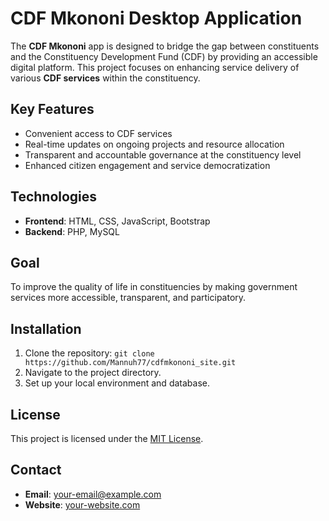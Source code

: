 # CDF Mkononi Desktop Application

The **CDF Mkononi** app is designed to bridge the gap between constituents and the Constituency Development Fund (CDF) by providing an accessible digital platform. This project focuses on enhancing service delivery of various **CDF services** within the constituency.

## Key Features
- Convenient access to CDF services
- Real-time updates on ongoing projects and resource allocation
- Transparent and accountable governance at the constituency level
- Enhanced citizen engagement and service democratization

## Technologies
- **Frontend**: HTML, CSS, JavaScript, Bootstrap
- **Backend**: PHP, MySQL

## Goal
To improve the quality of life in constituencies by making government services more accessible, transparent, and participatory.

## Installation
1. Clone the repository: `git clone https://github.com/Mannuh77/cdfmkononi_site.git`
2. Navigate to the project directory.
3. Set up your local environment and database.

## License
This project is licensed under the [MIT License](LICENSE).

## Contact
- **Email**: your-email@example.com
- **Website**: [your-website.com](http://your-website.com)
